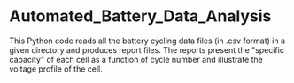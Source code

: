 # Automated_Battery_Data_Analysis
This Python code reads all the battery cycling data files (in .csv format) in a given directory and produces report files. The reports  present the "specific capacity" of each cell as a function of cycle number and illustrate the voltage profile of the cell. 
